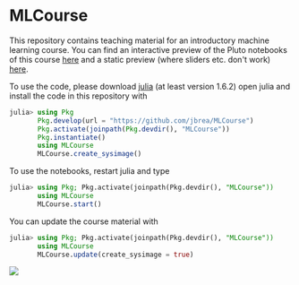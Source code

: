 # MLCourse

This repository contains teaching material for an introductory machine learning course.
You can find an interactive preview of the Pluto notebooks of this course [here](https://bio322.epfl.ch) and a static preview (where sliders etc. don't work)  [here](https://jbrea.github.io/MLCourse/notebooks/welcome.html).

To use the code, please download [julia](https://julialang.org/downloads) (at least version 1.6.2)
open julia and install the code in this repository with
```julia
julia> using Pkg
       Pkg.develop(url = "https://github.com/jbrea/MLCourse")
       Pkg.activate(joinpath(Pkg.devdir(), "MLCourse"))
       Pkg.instantiate()
       using MLCourse
       MLCourse.create_sysimage()
```

To use the notebooks, restart julia and type
```julia
julia> using Pkg; Pkg.activate(joinpath(Pkg.devdir(), "MLCourse"))
       using MLCourse
       MLCourse.start()
```

You can update the course material with
```julia
julia> using Pkg; Pkg.activate(joinpath(Pkg.devdir(), "MLCourse"))
       using MLCourse
       MLCourse.update(create_sysimage = true)
```

![](https://www.epfl.ch/wp/5.5/wp-content/themes/wp-theme-2018/assets/svg/epfl-logo.svg)

